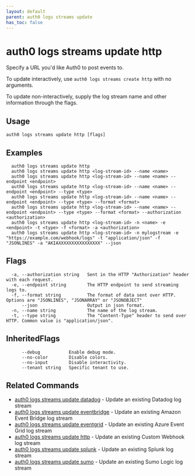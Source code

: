```yaml
---
layout: default
parent: auth0 logs streams update
has_toc: false
---
```

# auth0 logs streams update http

Specify a URL you'd like Auth0 to post events to.

To update interactively, use `auth0 logs streams create http` with no arguments.

To update non-interactively, supply the log stream name and other information through the flags.

## Usage
```
auth0 logs streams update http [flags]
```

## Examples

```
  auth0 logs streams update http
  auth0 logs streams update http <log-stream-id> --name <name>
  auth0 logs streams update http <log-stream-id> --name <name> --endpoint <endpoint>
  auth0 logs streams update http <log-stream-id> --name <name> --endpoint <endpoint> --type <type>
  auth0 logs streams update http <log-stream-id> --name <name> --endpoint <endpoint> --type <type> --format <format>
  auth0 logs streams update http <log-stream-id> --name <name> --endpoint <endpoint> --type <type> --format <format> --authorization <authorization>
  auth0 logs streams update http <log-stream-id> -n <name> -e <endpoint> -t <type> -f <format> -a <authorization>
  auth0 logs streams update http <log-stream-id> -n mylogstream -e "https://example.com/webhook/logs" -t "application/json" -f "JSONLINES" -a "AKIAXXXXXXXXXXXXXXXX" --json
```


## Flags

```
  -a, --authorization string   Sent in the HTTP "Authorization" header with each request.
  -e, --endpoint string        The HTTP endpoint to send streaming logs to.
  -f, --format string          The format of data sent over HTTP. Options are "JSONLINES", "JSONARRAY" or "JSONOBJECT"
      --json                   Output in json format.
  -n, --name string            The name of the log stream.
  -t, --type string            The "Content-Type" header to send over HTTP. Common value is "application/json".
```


## InheritedFlags

```
      --debug           Enable debug mode.
      --no-color        Disable colors.
      --no-input        Disable interactivity.
      --tenant string   Specific tenant to use.
```


## Related Commands

- [auth0 logs streams update datadog](auth0_logs_streams_update_datadog.md) - Update an existing Datadog log stream
- [auth0 logs streams update eventbridge](auth0_logs_streams_update_eventbridge.md) - Update an existing Amazon Event Bridge log stream
- [auth0 logs streams update eventgrid](auth0_logs_streams_update_eventgrid.md) - Update an existing Azure Event Grid log stream
- [auth0 logs streams update http](auth0_logs_streams_update_http.md) - Update an existing Custom Webhook log stream
- [auth0 logs streams update splunk](auth0_logs_streams_update_splunk.md) - Update an existing Splunk log stream
- [auth0 logs streams update sumo](auth0_logs_streams_update_sumo.md) - Update an existing Sumo Logic log stream


